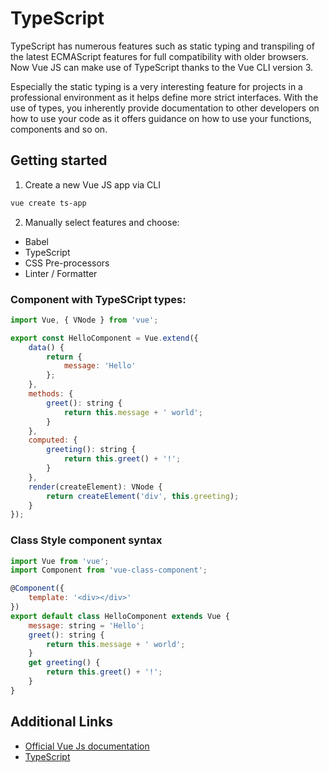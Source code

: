 # TypeScript

TypeScript has numerous features such as static typing and transpiling of the latest ECMAScript features for full compatibility with older browsers. Now Vue JS can make use of TypeScript thanks to the Vue CLI version 3.

Especially the static typing is a very interesting feature for projects in a professional environment as it helps define more strict interfaces. With the use of types, you inherently provide documentation to other developers on how to use your code as it offers guidance on how to use your functions, components and so on.

## Getting started

1. Create a new Vue JS app via CLI

```bash
vue create ts-app
```

2. Manually select features and choose:

- Babel
- TypeScript
- CSS Pre-processors
- Linter / Formatter

### Component with TypeSCript types:

```js
import Vue, { VNode } from 'vue';

export const HelloComponent = Vue.extend({
	data() {
		return {
			message: 'Hello'
		};
	},
	methods: {
		greet(): string {
			return this.message + ' world';
		}
	},
	computed: {
		greeting(): string {
			return this.greet() + '!';
		}
	},
	render(createElement): VNode {
		return createElement('div', this.greeting);
	}
});
```

### Class Style component syntax

```js
import Vue from 'vue';
import Component from 'vue-class-component';

@Component({
	template: '<div></div>'
})
export default class HelloComponent extends Vue {
	message: string = 'Hello';
	greet(): string {
		return this.message + ' world';
	}
	get greeting() {
		return this.greet() + '!';
	}
}
```

## Additional Links

- [Official Vue Js documentation](https://vuejs.org/v2/guide/typescript.html)
- [TypeScript](https://www.typescriptlang.org/)
